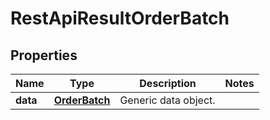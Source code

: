 
# RestApiResultOrderBatch

## Properties
Name | Type | Description | Notes
------------ | ------------- | ------------- | -------------
**data** | [**OrderBatch**](OrderBatch.md) | Generic data object. | 



